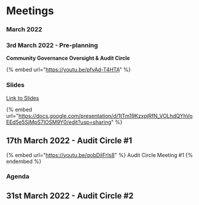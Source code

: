 # Meetings

### March 2022

### 3rd March 2022 - Pre-planning

**Community Governance Oversight & Audit Circle**

{% embed url="https://youtu.be/pfvAd-T4HTA" %}

### Slides

[Link to Slides](https://docs.google.com/presentation/d/1tTm19KzxpjRfN\_VOLhdQYhVoEEd5e5SjMpS7lOSM9Y0/edit?usp=sharing)

{% embed url="https://docs.google.com/presentation/d/1tTm19KzxpjRfN_VOLhdQYhVoEEd5e5SjMpS7lOSM9Y0/edit?usp=sharing" %}

## 17th March 2022 - Audit Circle #1

{% embed url="https://youtu.be/qobDilFrls8" %}
Audit Circle Meeting #1
{% endembed %}

### Agenda

## 31st March 2022 - Audit Circle #2
